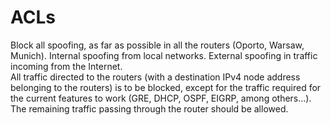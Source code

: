 # ACLs 
Block all spoofing, as far as possible in all the routers (Oporto, Warsaw, Munich). Internal 
spoofing from local networks. External spoofing in traffic incoming from the Internet.  
All traffic directed to the routers (with a destination IPv4 node address belonging to the 
routers) is to be blocked, except for the traffic required for the current features to work 
(GRE, DHCP, OSPF, EIGRP, among others…). 
The remaining traffic passing through the router should be allowed. 